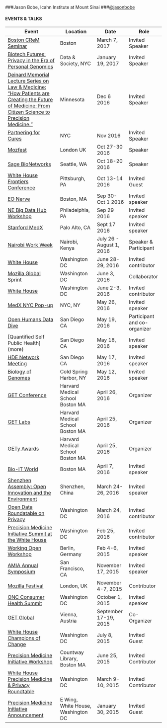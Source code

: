 ###Jason Bobe, Icahn Institute at Mount Sinai
###[@jasonbobe](https://twitter.com/jasonbobe)


#### EVENTS & TALKS

Event | Location | Date | Role
----- | -------- | ---- | -----
[Boston CReM Seminar](http://www.bu.edu/dbin/stemcells/seminar.php) | Boston | March 7, 2017 | Invited Speaker
[Biotech Futures: Privacy in the Era of Personal Genomics](https://datasociety.net/) | Data & Society, NYC | January 19, 2017 | Invited Speaker 
[Deinard Memorial Lecture Series on Law & Medicine: “How Patients are Creating the Future of Medicine: From Citizen Science to Precision Medicine.”]() | Minnesota | Dec 6 2016 | Invited Speaker
[Partnering for Cures]() | NYC | Nov 2016 | Invited Speaker
[Mozfest]() | London UK | Oct 27-30 2016 | Speaker
[Sage BioNetworks]() | Seattle, WA | Oct 18-20 2016 | Speaker
[White House Frontiers Conference]() | Pittsburgh, PA | Oct 13-14 2016 | Invited Guest
[EO Nerve]() | Boston, MA | Sep 30-Oct 1 2016 | Invited speaker
[NE Big Data Hub Workshop]() | Philadelphia, PA | Sep 29 2016 | Invited speaker
[Stanford MedX]() | Palo Alto, CA | Sept 17 2016 | Invited speaker
[Nairobi Work Week]() | Nairobi, Kenya | July 26 - August 1, 2016 | Speaker & Participant
[White House]() | Washington DC | June 28-29, 2016 | Invited contributor
[Mozilla Global Sprint](https://science.mozilla.org/programs/events/global-sprint-2016) | Washington DC | June 3, 2016 | Collaborator
[White House]() | Washington DC | June 2-3, 2016 | Invited contributor
[MedX NYC Pop-up](more) | NYC, NY | May 26, 2016 | Invited speaker
[Open Humans Data Dive](more) | San Diego CA | May 19, 2016 | Participant and co-organizer
[Quantified Self Public Health] (more) | San Diego CA | May 18, 2016 | Invited speaker
[HDE Network Meeting](more) | San Diego CA | May 17, 2016 | Invited speaker
[Biology of Genomes](https://meetings.cshl.edu/meetings.aspx?meet=genome&year=16) | Cold Spring Harbor, NY | May 12, 2016 | Invited speaker
[GET Conference](www.getconference.org) | Harvard Medical School  Boston MA | April 26, 2016 | Organizer
[GET Labs](www.getconference.org/get2016/labs.html) | Harvard Medical School  Boston MA | April 25, 2016 | Organizer
[GETy Awards](http://www.getconference.org/get2016/awards.html) | Harvard Medical School Boston MA  | April 25, 2016 | Organizer
[Bio-IT World](http://www.bio-itworldexpo.com/) | Boston MA | April 7, 2016 | Invited speaker
[Shenzhen Assembly: Open Innovation and the Environment](http://sagebase.org/events/sage-event-02/) | Shenzhen, China | March 24-26, 2016 | Invited speaker
[Open Data Roundatable on Privacy](https://www.data.gov/meta/open-data-roundtables/) | Washington DC | March 24, 2016 | Invited contributor
[Precision Medicine Initiative Summit at the White House](more) | Washington DC | Feb 25, 2016 | Invited contributor
[Working Open Workshop](https://science.mozilla.org/working-open-workshop-february-2016) | Berlin, Germany | Feb 4-6, 2015 | Invited speaker
[AMIA Annual Symposium](https://www.amia.org/amia2015) | San Francisco, CA | November 17, 2015 | Invited speaker 
[Mozilla Festival](https://mozillafestival.org/) | London, UK | November 4-7, 2015 | Contributor
[ONC Consumer Health Summit](http://www.capconcorp.com/meeting/2014/Consumer-Health-IT-Summit/) | Washington DC | October 1, 2015 | Invited speaker
[GET Global]() | Vienna, Austria | September 17-19, 2015 | Co-Organizer
[White House Champions of Change]() | Washington DC | July 8, 2015 | Invited Guest
[Precision Medicine Initiative Workshop]() | Countway Library, Boston MA| June 25, 2015 | Invited Contributor
[White House Precision Medicine & Privacy Roundtable]() | Washington DC | March 9-10, 2015 | Invited Contributor
[Precision Medicine Initiative Announcement]() | E Wing, White House, Washington DC | January 30, 2015 | Invited Guest

